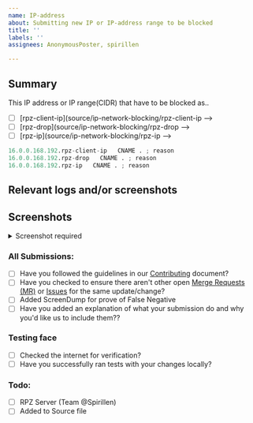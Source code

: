 ```yaml
---
name: IP-address
about: Submitting new IP or IP-address range to be blocked
title: ''
labels: ''
assignees: AnonymousPoster, spirillen

---
```


## Summary

<!-- Keep any domains in back ticks `(`)`

Screenshot is required within the <details> pane. Leave a blank line before 
and after the image link -->

This IP address or IP range(CIDR) that have to be blocked as..

- [ ] [rpz-client-ip](source/ip-network-blocking/rpz-client-ip -->
- [ ] [rpz-drop](source/ip-network-blocking/rpz-drop -->
- [ ] [rpz-ip](source/ip-network-blocking/rpz-ip -->

```python
16.0.0.168.192.rpz-client-ip   CNAME . ; reason
16.0.0.168.192.rpz-drop   CNAME . ; reason
16.0.0.168.192.rpz-ip   CNAME . ; reason
```

## Relevant logs and/or screenshots

<!-- Paste any relevant logs - please use code blocks (```) to format 
console output, logs, and code as it's very hard to read otherwise. -->

## Screenshots

<details><Summary>Screenshot required</summary>



</details>

### All Submissions:
- [ ] Have you followed the guidelines in our [Contributing](CONTRIBUTING.md) document?
- [ ] Have you checked to ensure there aren't other open
	[Merge Requests (MR)](../merge_requests) or [Issues](../issues) for
	the same update/change?
- [ ] Added ScreenDump for prove of False Negative
- [ ] Have you added an explanation of what your submission do and why
	you'd like us to include them??

### Testing face
- [ ] Checked the internet for verification?
- [ ] Have you successfully ran tests with your changes locally?

### Todo:
- [ ] RPZ Server (Team @Spirillen)
- [ ] Added to Source file
